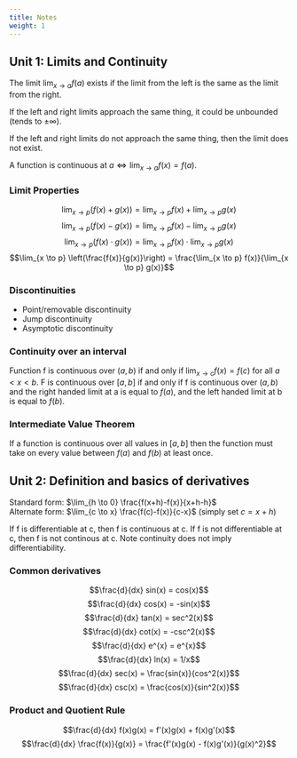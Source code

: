 ```yaml
---
title: Notes
weight: 1
---
```


## Unit 1: Limits and Continuity

The limit $\lim_{x \to a} f(a)$ exists if the limit from the left is the same as the limit from the right. 

If the left and right limits approach the same thing, it could be unbounded (tends to $\pm\infty$). 

If the left and right limits do not approach the same thing, then the limit does not exist.

A function is continuous at $a \iff \lim_{x \to a} f(x) = f(a)$.


### Limit Properties

$$\lim_{x \to p} (f(x) + g(x)) = \lim_{x \to p} f(x) + \lim_{x \to p} g(x)$$
$$\lim_{x \to p} (f(x) - g(x)) = \lim_{x \to p} f(x) - \lim_{x \to p} g(x)$$
$$\lim_{x \to p} (f(x) \cdot g(x)) = \lim_{x \to p} f(x) \cdot \lim_{x \to p} g(x)$$
$$\lim_{x \to p} \left(\frac{f(x)}{g(x)}\right) = \frac{\lim_{x \to p} f(x)}{\lim_{x \to p} g(x)}$$




### Discontinuities
 - Point/removable discontinuity
 - Jump discontinuity
 - Asymptotic discontinuity

### Continuity over an interval
Function f is continuous over $(a, b)$ if and only if $\lim_{x \to c} f(x) = f(c)$ for all $a < x < b$.
F is continuous over $[a, b]$ if and only if f is continuous over $(a, b)$ and the right handed limit at a is equal to $f(a)$, and the left handed limit at b is equal to $f(b)$.

### Intermediate Value Theorem
If a function is continuous over all values in $[a, b]$ then the function must take on every value between $f(a)$ and $f(b)$ at least once.



## Unit 2: Definition and basics of derivatives

Standard form: $\lim_{h \to 0} \frac{f(x+h)-f(x)}{x+h-h}$  
Alternate form: $\lim_{c \to x} \frac{f(c)-f(x)}{c-x}$ (simply set $c = x+h$)

If f is differentiable at c, then f is continuous at c. If f is not differentiable at c, then f is not continous at c. Note continuity does not imply differentiability.

### Common derivatives

$$\frac{d}{dx} sin(x) = cos(x)$$
$$\frac{d}{dx} cos(x) = -sin(x)$$
$$\frac{d}{dx} tan(x) = sec^2(x)$$
$$\frac{d}{dx} cot(x) = -csc^2(x)$$
$$\frac{d}{dx} e^{x} = e^{x}$$
$$\frac{d}{dx} ln(x) = 1/x$$
$$\frac{d}{dx} sec(x) = \frac{sin(x)}{cos^2(x)}$$
$$\frac{d}{dx} csc(x) = \frac{cos(x)}{sin^2(x)}$$




### Product and Quotient Rule

$$\frac{d}{dx} f(x)g(x) = f'(x)g(x) + f(x)g'(x)$$
$$\frac{d}{dx} \frac{f(x)}{g(x)} = \frac{f'(x)g(x) - f(x)g'(x)}{g(x)^2}$$
